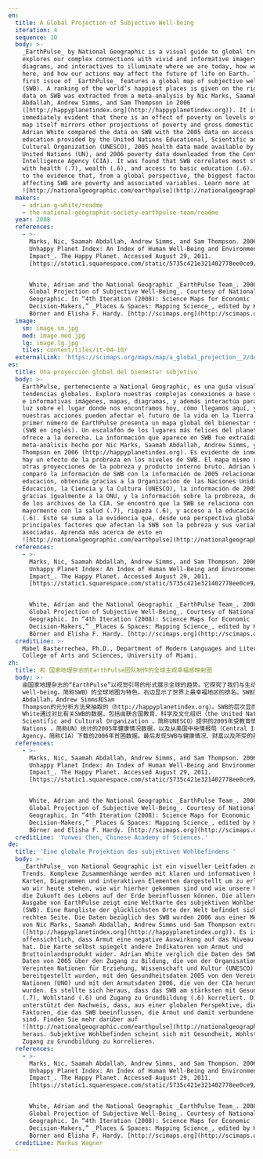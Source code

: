 ```yaml
---
en:
  title: A Global Projection of Subjective Well-being
  iteration: 4
  sequence: 10
  body: >-
    _EarthPulse_ by National Geographic is a visual guide to global trends. It
    explores our complex connections with vivid and informative imagery, maps,
    diagrams, and interactives to illuminate where we are today, how we got
    here, and how our actions may affect the future of life on Earth. The very
    first issue of _EarthPulse_ features a global map of subjective well-being
    (SWB). A ranking of the world’s happiest places is given on the right. The
    data on SWB was extracted from a meta-analysis by Nic Marks, Saamah
    Abdallah, Andrew Simms, and Sam Thompson in 2006
    ([http://happyplanetindex.org](http://happyplanetindex.org)). It is
    immediately evident that there is an effect of poverty on levels of SWB. The
    map itself mirrors other projections of poverty and gross domestic product.
    Adrian White compared the data on SWB with the 2005 data on access to
    education provided by the United Nations Educational, Scientific and
    Cultural Organization (UNESCO), 2005 health data made available by the
    United Nations (UN), and 2006 poverty data downloaded from the Central
    Intelligence Agency (CIA). It was found that SWB correlates most strongly
    with health (.7), wealth (.6), and access to basic education (.6). This adds
    to the evidence that, from a global perspective, the biggest factors
    affecting SWB are poverty and associated variables. Learn more at
    ![http://nationalgeographic.com/earthpulse](http://nationalgeographic.com/earthpulse).
  makers:
    - adrian-g-white/readme
    - the-national-geographic-society-earthpulse-team/readme
  year: 2008
  references:
    - >-
      Marks, Nic, Saamah Abdallah, Andrew Simms, and Sam Thompson. 2006. _The
      Unhappy Planet Index: An Index of Human Well-Being and Environmental
      Impact_. The Happy Planet. Accessed August 29, 2011.
      [https://static1.squarespace.com/static/5735c421e321402778ee0ce9/t/578dea0d29687f525e004fc9/1468918288114/2006+Happy+Planet+Index+report.pdf](https://static1.squarespace.com/static/5735c421e321402778ee0ce9/t/578dea0d29687f525e004fc9/1468918288114/2006+Happy+Planet+Index+report.pdf).


      White, Adrian and the National Geographic _EarthPulse Team_. 2008. _A
      Global Projection of Subjective Well-Being_. Courtesy of National
      Geographic. In “4th Iteration (2008): Science Maps for Economic
      Decision-Makers,” _Places & Spaces: Mapping Science_, edited by Katy
      Börner and Elisha F. Hardy. [http://scimaps.org](http://scimaps.org).
  image:
    sm: image.sm.jpg
    med: image.med.jpg
    lg: image.lg.jpg
    tiles: content/tiles/it-04-10/
  externalLink: 'https://scimaps.org/maps/map/a_global_projection__2/detail'
es:
  title: Una proyección global del bienestar subjetivo
  body: >-
    EarthPulse, perteneciente a National Geographic, es una guía visual para las
    tendencias globales. Explora nuestras complejas conexiones a base de vívidas
    e informativas imágenes, mapas, diagramas, y además interactúa para arrojar
    luz sobre el lugar donde nos encontramos hoy, cómo llegamos aquí, y cómo
    nuestras acciones pueden afectar el futuro de la vida en la Tierra. El
    primer número de EarthPulse presenta un mapa global del bienestar subjetivo
    (SWB en inglés). Un escalafón de los lugares más felices del planeta se
    ofrece a la derecha. La información que aparece en SWB fue extraída de un
    meta-análisis hecho por Nic Marks, Saamah Abdallah, Andrew Simms, y Sam
    Thompson en 2006 (http://happyplanetindex.org). Es evidente de inmediato que
    hay un efecto de la probreza en los niveles de SWB. El mapa mismo refleja
    otras proyecciones de la pobreza y producto interno bruto. Adrian White
    comparó la información de SWB con la información de 2005 relacionada con la
    educación, obtenida gracias a la Organización de las Naciones Unidas para la
    Educación, la Ciencia y la Cultura (UNESCO), la información de 2005 en salud
    gracias igualmente a la ONU, y la información sobre la probreza, descargada
    de los archivos de la CIA. Se encontró que la SWB se relaciona con
    mayormente con la salud (.7), riqueza (.6), y acceso a la educación básica
    (.6). Esto se suma a la evidencia que, desde una perspectiva global, los
    principales factores que afectan la SWB son la pobreza y sus variables
    asociadas. Aprenda más acerca de esto en
    ![http://nationalgeographic.com/earthpulse](http://nationalgeographic.com/earthpulse).
  references:
    - >-
      Marks, Nic, Saamah Abdallah, Andrew Simms, and Sam Thompson. 2006. _The
      Unhappy Planet Index: An Index of Human Well-Being and Environmental
      Impact_. The Happy Planet. Accessed August 29, 2011.
      [https://static1.squarespace.com/static/5735c421e321402778ee0ce9/t/578dea0d29687f525e004fc9/1468918288114/2006+Happy+Planet+Index+report.pdf](https://static1.squarespace.com/static/5735c421e321402778ee0ce9/t/578dea0d29687f525e004fc9/1468918288114/2006+Happy+Planet+Index+report.pdf).


      White, Adrian and the National Geographic _EarthPulse Team_. 2008. _A
      Global Projection of Subjective Well-Being_. Courtesy of National
      Geographic. In “4th Iteration (2008): Science Maps for Economic
      Decision-Makers,” _Places & Spaces: Mapping Science_, edited by Katy
      Börner and Elisha F. Hardy. [http://scimaps.org](http://scimaps.org).
  creditLine: >-
    Mabel Basterrechea, Ph.D., Department of Modern Languages and Literatures,
    College of Arts and Sciences, University of Miami.
zh:
  title: 和 国家地理杂志的EarthPulse团队制作的全球主观幸福感映射图
  body: >-
    由国家地理杂志的“EarthPulse”以视觉引导的形式展示全球的趋势。它探究了我们与生动且充实的图像、地图、图表以及交互式视像设备的复杂关联，以此来说明我们当前的位置、我们如何达到这儿以及我们的行为可能如何影响未来地球上的生命。“EarthPulse”最早的第一期以主观幸福感（subjective
    well-being，简称SWB）的全球地图为特色。右边显示了世界上最幸福地区的排名。SWB的数据是2006年由Nic Marks，Saamah
    Abdallah，Andrew Simms和Sam
    Thompson的元分析方法来抽取的（http://happyplanetindex.org）。SWB的层次显而易见有一种贫困影响。该地图本身反映了对贫困和国内生产总值的其他预测。Adrian
    White通过对比有关SWB的数据，包括由联合国教育、科学及文化组织（the United Nations Educational,
    Scientific and Cultural Organization ，简称UNESCO）提供的2005年受教育情况的数据，由联合国（United
    Nations ，简称UN）统计的2005年健康情况数据，以及从美国中央情报局（Central Intelligence
    Agency，简称CIA）下载的2006年贫困数据。最后发现SWB与健康情况、财富以及所受的基本教育关系密切。这更加说明了从全球的角度影响SWB的最大因素是贫困及其关联变量。欲了解详情，请访问![http://nationalgeographic.com/earthpulse](http://nationalgeographic.com/earthpulse)。
  references:
    - >-
      Marks, Nic, Saamah Abdallah, Andrew Simms, and Sam Thompson. 2006. _The
      Unhappy Planet Index: An Index of Human Well-Being and Environmental
      Impact_. The Happy Planet. Accessed August 29, 2011.
      [https://static1.squarespace.com/static/5735c421e321402778ee0ce9/t/578dea0d29687f525e004fc9/1468918288114/2006+Happy+Planet+Index+report.pdf](https://static1.squarespace.com/static/5735c421e321402778ee0ce9/t/578dea0d29687f525e004fc9/1468918288114/2006+Happy+Planet+Index+report.pdf).


      White, Adrian and the National Geographic _EarthPulse Team_. 2008. _A
      Global Projection of Subjective Well-Being_. Courtesy of National
      Geographic. In “4th Iteration (2008): Science Maps for Economic
      Decision-Makers,” _Places & Spaces: Mapping Science_, edited by Katy
      Börner and Elisha F. Hardy. [http://scimaps.org](http://scimaps.org).
  creditLine: 'Yunwei Chen, Chinese Academy of Sciences.'
de:
  title: 'Eine globale Projektion des subjektiven Wohlbefindens '
  body: >-
    _EarthPulse_ von National Geographic ist ein visueller Leitfaden zu globalen
    Trends. Komplexe Zusammenhänge werden mit klaren und informativen Bildern,
    Karten, Diagrammen und interaktiven Elementen dargestellt um zu erläutern,
    wo wir heute stehen, wie wir hierher gekommen sind und wie unsere Handlungen
    die Zukunft des Lebens auf der Erde beeinflussen können. Die allererste
    Ausgabe von EarthPulse zeigt eine Weltkarte des subjektiven Wohlbefindens
    (SWB). Eine Rangliste der glücklichsten Orte der Welt befindet sich auf der
    rechten Seite. Die Daten bezüglich des SWB wurden 2006 aus einer Metaanalyse
    von Nic Marks, Saamah Abdallah, Andrew Simms und Sam Thompson extrahiert
    ([http://happyplanetindex.org](http://happyplanetindex.org)). Es ist sofort
    offensichtlich, dass Armut eine negative Auswirkung auf das Niveau des SWB
    hat. Die Karte selbst spiegelt andere Indikatoren von Armut und
    Bruttoinlandsprodukt wider. Adrian White verglich die Daten des SWB mit den
    Daten von 2005 über den Zugang zu Bildung, die von der Organisation der
    Vereinten Nationen für Erziehung, Wissenschaft und Kultur (UNESCO)
    bereitgestellt wurden, mit den Gesundheitsdaten 2005 von den Vereinten
    Nationen (UNO) und mit den Armutsdaten 2006, die von der CIA heruntergeladen
    wurden. Es stellte sich heraus, dass das SWB am stärksten mit Gesundheit
    (.7), Wohlstand (.6) und Zugang zu Grundbildung (.6) korreliert. Dies
    unterstützt den Nachweis, dass, aus einer globalen Perspektive, die größten
    Faktoren, die das SWB beeinflussen, die Armut und damit verbundene Variablen
    sind. Finden Sie mehr darüber auf
    ![http://nationalgeographic.com/earthpulse](http://nationalgeographic.com/earthpulse)
    heraus. Subjektive Wohlbefinden scheint sich mit Gesundheit, Wohlstand und
    Zugang zu Grundbildung zu korrelieren.
  references:
    - >-
      Marks, Nic, Saamah Abdallah, Andrew Simms, and Sam Thompson. 2006. _The
      Unhappy Planet Index: An Index of Human Well-Being and Environmental
      Impact_. The Happy Planet. Accessed August 29, 2011.
      [https://static1.squarespace.com/static/5735c421e321402778ee0ce9/t/578dea0d29687f525e004fc9/1468918288114/2006+Happy+Planet+Index+report.pdf](https://static1.squarespace.com/static/5735c421e321402778ee0ce9/t/578dea0d29687f525e004fc9/1468918288114/2006+Happy+Planet+Index+report.pdf).


      White, Adrian and the National Geographic _EarthPulse Team_. 2008. _A
      Global Projection of Subjective Well-Being_. Courtesy of National
      Geographic. In “4th Iteration (2008): Science Maps for Economic
      Decision-Makers,” _Places & Spaces: Mapping Science_, edited by Katy
      Börner and Elisha F. Hardy. [http://scimaps.org](http://scimaps.org).
  creditLine: Markus Wagner
---
```

